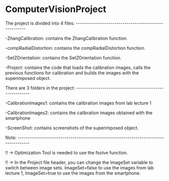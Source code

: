 # ComputerVisionProject

The project is divided into 4 files: -----------------------------------------------------


-ZhangCalibration: contains the ZhangCalibration function.

-compRadialDistortion: contains the compRadialDistortion function.

-SetZOrientation: contains the SetZOrientation function.

-Project: contains the code that loads the calibration images, calls the previous functions for calibration and builds the images with the superimposed object.


There are 3 folders in the project: -------------------------------------------------------


-CalibrationImages1: contains the calibration images from lab lecture 1

-CalibrationImages2: contains the calibration images obtained with the smartphone

-ScreenShot: contains screenshots of the superimposed object.


Note: ------------------------------------------------------------------------------------

!! -> Optimization Tool is needed to use the fsolve function. 

!! -> In the Project file header, you can change the ImageSet variable to switch between image sets. ImageSet=false to use the images from lab lecture 1, ImageSet=true to use the images from the smartphone.
